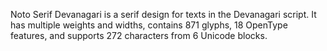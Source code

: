 Noto Serif Devanagari is a serif design for texts in the Devanagari script. It has multiple weights and widths, contains 871 glyphs, 18 OpenType features, and supports 272 characters from 6 Unicode blocks.